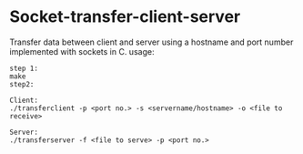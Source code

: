 # Socket-transfer-client-server
Transfer data between client and server using a hostname and port number implemented with sockets in C.
usage:
```
step 1:
make
step2:

Client:
./transferclient -p <port no.> -s <servername/hostname> -o <file to receive>

Server:
./transferserver -f <file to serve> -p <port no.>
```
